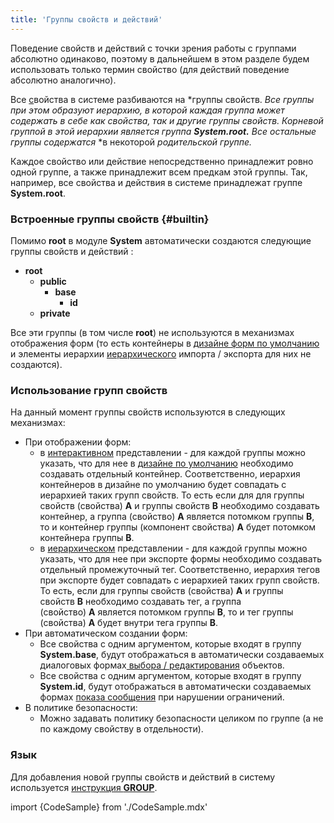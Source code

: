 ```yaml
---
title: 'Группы свойств и действий'
---
```


Поведение свойств и действий с точки зрения работы с группами абсолютно одинаково, поэтому в дальнейшем в этом разделе будем использовать только термин свойство (для действий поведение абсолютно аналогично).

Все [с](Properties.md)войства в системе разбиваются на *группы свойств. *Все группы при этом образуют иерархию, в которой каждая группа может содержать в себе как свойства, так и другие группы свойств. Корневой группой в этой иерархии является группа **System.root.** Все остальные группы содержатся* *в некоторой *родительской группе.*

Каждое свойство или действие непосредственно принадлежит ровно одной группе, а также принадлежит всем предкам этой группы. Так, например, все свойства и действия в системе принадлежат группе **System.root**.

### Встроенные группы свойств {#builtin}

Помимо **root** в модуле **System** автоматически создаются следующие группы свойств и действий :

-   **root**
    -   **public**
        -   **base**
            -   **id**
    -   **private**

Все эти группы (в том числе **root**) не используются в механизмах отображения форм (то есть контейнеры в [дизайне форм по умолчанию](Form_design.md#defaultDesign) и элементы иерархии [иерархического](Structured_view.md#hierarchy) импорта / экспорта для них не создаются).

### Использование групп свойств

На данный момент группы свойств используются в следующих механизмах:

-   При отображении форм:
    -   в [интерактивном](Interactive_view.md) представлении - для каждой группы можно указать, что для нее в [дизайне по умолчанию](Form_design.md#defaultDesign) необходимо создавать отдельный контейнер. Соответственно, иерархия контейнеров в дизайне по умолчанию будет совпадать с иерархией таких групп свойств. То есть если для для группы свойств (свойства) **A** и группы свойств **B** необходимо создавать контейнер, а группа (свойство) **A** является потомком группы **B**, то и контейнер группы (компонент свойства) **A** будет потомком контейнера группы **B**.
    -   в [иерархическом](Structured_view.md#hierarchy) представлении - для каждой группы можно указать, что для нее при экспорте формы необходимо создавать отдельный промежуточный тег. Соответственно, иерархия тегов при экспорте будет совпадать с иерархией таких групп свойств. То есть, если для группы свойств (свойства) **A** и группы свойств **B** необходимо создавать тег, а группа (свойство) **A** является потомком группы **B**, то и тег группы (свойства) **A** будет внутри тега группы **B**. 
-   При автоматическом создании форм:
    -   Все свойства с одним аргументом, которые входят в группу **System.base**, будут отображаться в автоматически создаваемых диалоговых формах[ выбора / редактирования](Interactive_view.md#edtClass) объектов. 
    -   Все свойства с одним аргументом, которые входят в группу **System.id**, будут отображаться в автоматически создаваемых формах [показа сообщения](Constraints.md#message) при нарушении ограничений.
-   В политике безопасности:
    -   Можно задавать политику безопасности целиком по группе (а не по каждому свойству в отдельности).

### Язык

Для добавления новой группы свойств и действий в систему используется [инструкция **GROUP**](GROUP_instruction.md).

import {CodeSample} from './CodeSample.mdx'

<CodeSample url="https://ru-documentation.lsfusion.org/sample?file=InstructionSample&block=group"/>

  
